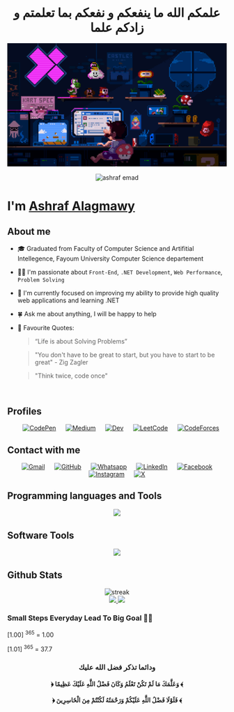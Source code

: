 <h1 align="center"> علمكم الله ما ينفعكم و نفعكم بما تعلمتم و زادكم علما </h1>

![](https://github.com/AshrafAlagmawy/AshrafAlagmawy/blob/main/assets/hero.gif)


<p align="center"> 
 <img src="https://komarev.com/ghpvc/?username=ashrafemad097&label=Profile%20views&color=0047AB&style=plastic?&color=blue" alt="ashraf emad" height=25px, width=160px/> 
</p>

# I'm [Ashraf Alagmawy](https://www.linkedin.com/in/ashraf-emad/) 

## About me

- 🎓 Graduated from Faculty of Computer Science and Artifitial Intellegence, Fayoum University Computer Science departement

- 🏃‍♂️ I'm passionate about `Front-End`, `.NET Development`, `Web Performance`, `Problem Solving` 

- 🚧 I'm currently focused on improving my ability to provide high quality web applications and learning .NET

- 🍀 Ask me about anything, I will be happy to help

- 💬 Favourite Quotes: 

  > “Life is about Solving Problems”

  > "You don't have to be great to start, but you have to start to be great"  - Zig Zagler
  
  > "Think twice, code once"

<br>

## Profiles
<p align="center">
&emsp;
<a href="https://codepen.io/ashrafemad097"><img src="https://img.shields.io/badge/Codepen-000000?style=for-the-badge&logo=codepen&logoColor=white" alt="CodePen"/></a>
&emsp;
<a href="https://medium.com/@ashrafemad097"><img src="https://img.shields.io/badge/Medium-12100E?style=for-the-badge&logo=medium&logoColor=white" alt="Medium"/></a>
&emsp;
<a href="https://dev.to/ashrafemad097"><img src="https://img.shields.io/badge/dev.to-0A0A0A?style=for-the-badge&logo=dev.to&logoColor=white" alt="Dev"/></a>
&emsp;
<a href="https://leetcode.com/Agmawyy/"><img src="https://img.shields.io/badge/LeetCode-000000?style=for-the-badge&logo=LeetCode&logoColor=#d16c06" alt="LeetCode"/></a>
&emsp;
 <a href="https://codeforces.com/profile/Agmawyy"><img src="https://img.shields.io/badge/Codeforces-445f9d?style=for-the-badge&logo=Codeforces&logoColor=white" alt="CodeForces"/></a>
</p>

## Contact with me
<p align="center">
&emsp;
<a href="mailto:ashrafemad097@gmail.com"><img img src="https://img.shields.io/badge/Gmail-D14836?style=for-the-badge&logo=gmail&logoColor=white" alt="Gmail"/></a>
&emsp;
<a href="https://github.com/AshrafAlagmawy"><img src="https://img.shields.io/badge/github-%23121011.svg?style=for-the-badge&logo=github&logoColor=white" alt="GitHub"/></a>
&emsp;
<a href="https://wa.me/0201004167358"><img src="https://img.shields.io/badge/WhatsApp-25D366?style=for-the-badge&logo=whatsapp&logoColor=white" alt="Whatsapp"/></a>
&emsp;
<a href="https://www.linkedin.com/in/ashraf-emad/"><img src="https://img.shields.io/badge/linkedin-%230077B5.svg?style=for-the-badge&logo=linkedin&logoColor=white" alt="LinkedIn"/></a>
&emsp;
<a href="https://www.facebook.com/ashraf.emad.927/"><img src="https://img.shields.io/badge/Facebook-%231877F2.svg?style=for-the-badge&logo=Facebook&logoColor=white" alt="Facebook"/></a>
&emsp;
<a href="https://www.instagram.com/ashraf_alagmawy/"><img src="https://img.shields.io/badge/Instagram-%23E4405F.svg?style=for-the-badge&logo=Instagram&logoColor=white" alt="Instagram"/></a>
&emsp;
<a href="https://twitter.com/AshrafAlagmawy"><img src="https://img.shields.io/badge/X-%23000000.svg?style=for-the-badge&logo=X&logoColor=white" alt="X"/></a>
</p>

## Programming languages and Tools

<p align="center">
	<img src="https://skillicons.dev/icons?i=cpp,c,cs,python,php,js,ts,html,css,sass,bootstrap,tailwind,figma,react,redux,nextjs,jest,nodejs,postman,dotnet&perline=8" />
</p>

## Software Tools
 
<p align="center"> 
	<img src="https://skillicons.dev/icons?i=git,github,stackoverflow,visualstudio,vscode,linux&perline=8" />
</p>

## Github Stats

[comment]: <> (for streak dark theme => &theme=dark || for progress dark theme => &theme=react)
<p align="center">
	<img src="https://github-readme-streak-stats.herokuapp.com/?user=AshrafAlagmawy&theme=dark" alt="streak"/> <br>
	<a href="https://github.com/AshrafAlagmawy">
  <img height="150em" src="https://github-readme-stats.vercel.app/api?username=AshrafAlagmawy&show_icons=true&count_private=true&theme=react&include_all_commits=true"/>
  <img height="150em" src="https://github-readme-stats-eight-theta.vercel.app/api/top-langs/?username=AshrafAlagmawy&theme=react&layout=compact"/>
</a> 
</p>
 
  ### Small Steps Everyday Lead To Big Goal 🤸‍♂️
  
 [1.00] <sup>365</sup> = 1.00
                          
 [1.01] <sup>365</sup> = 37.7

<div align="center">

### **ودائما تذكر فضل الله عليك**

#### **﴿ وَعَلَّمَكَ مَا لَمْ تَكُنْ تَعْلَمُ وَكَانَ فَضْلُ اللَّهِ عَلَيْكَ عَظِيمًا ﴾** 

#### **﴿ فَلَوْلَا فَضْلُ اللَّهِ عَلَيْكُمْ وَرَحْمَتُهُ لَكُنْتُمْ مِنَ الْخَاسِرِينَ ﴾** 

</div>
